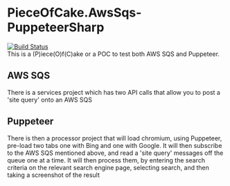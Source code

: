 # PieceOfCake.AwsSqs-PuppeteerSharp
[![Build Status](https://dev.azure.com/marcelrienks/PieceOfCake.AwsSqs-PuppeteerSharp/_apis/build/status/marcelrienks.PieceOfCake.AwsSqs-PuppeteerSharp?branchName=master)](https://dev.azure.com/marcelrienks/PieceOfCake.AwsSqs-PuppeteerSharp/_build/latest?definitionId=9&branchName=master)  
This is a (P)iece(O)f(C)ake or a POC to test both AWS SQS and Puppeteer.

## AWS SQS
There is a services project which has two API calls that allow you to post a 'site query' onto an AWS SQS

## Puppeteer
There is then a processor project that will load chromium, using Puppeteer, pre-load two tabs one with Bing and one with Google.
It will then subscribe to the AWS SQS mentioned above, and read a 'site query' messages off the queue one at a time. It will then process them, by entering the search criteria on the relevant search engine page, selecting search, and then taking a screenshot of the result
